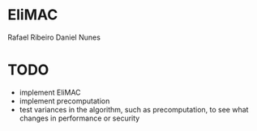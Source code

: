 # EliMAC

Rafael Ribeiro
Daniel Nunes

# TODO
- implement EliMAC
- implement precomputation
- test variances in the algorithm, such as precomputation, to see what changes in performance or security
